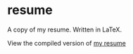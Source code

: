 resume
======

A copy of my resume.  Written in LaTeX.

View the compiled version of [my resume](https://gitlab.com/travisby/resume/-/jobs/artifacts/master/file/resume.pdf?job=build)
